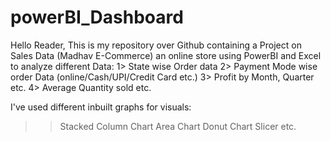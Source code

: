 # powerBI_Dashboard
Hello Reader, 
This is my repository over Github containing a Project on Sales Data (Madhav E-Commerce) an online store using PowerBI and Excel to analyze different Data:
1> State wise Order data
2> Payment Mode wise order Data (online/Cash/UPI/Credit Card etc.)
3> Profit by Month, Quarter etc.
4> Average Quantity sold etc.

I've used different inbuilt graphs for visuals:
>> Stacked Column Chart
>> Area Chart
>> Donut Chart
>> Slicer etc.

